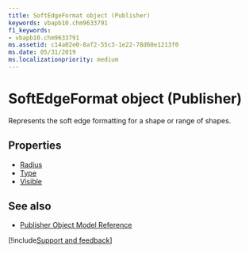 ```yaml
---
title: SoftEdgeFormat object (Publisher)
keywords: vbapb10.chm9633791
f1_keywords:
- vbapb10.chm9633791
ms.assetid: c14a02e0-8af2-55c3-1e22-78d60e1213f0
ms.date: 05/31/2019
ms.localizationpriority: medium
---
```



# SoftEdgeFormat object (Publisher)

Represents the soft edge formatting for a shape or range of shapes.
 

## Properties

- [Radius](Publisher.softedgeformat.radius.md)
- [Type](Publisher.softedgeformat.type.md)
- [Visible](Publisher.softedgeformat.visible.md)

## See also

- [Publisher Object Model Reference](overview/publisher/object-model.md)



[!include[Support and feedback](~/includes/feedback-boilerplate.md)]
